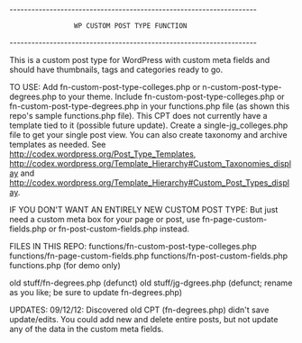 *--------------------------------------------------------------------*

                    WP CUSTOM POST TYPE FUNCTION

*--------------------------------------------------------------------*

This is a custom post type for WordPress with custom meta fields and should have thumbnails, tags and categories ready 
to go.

TO USE:
Add fn-custom-post-type-colleges.php or n-custom-post-type-degrees.php to your theme. Include fn-custom-post-type-colleges.php 
or fn-custom-post-type-degrees.php in your functions.php file (as shown this repo's sample functions.php file). This CPT
does not currently have a template tied to it (possible future update). Create a single-jg_colleges.php file to get your
single post view. You can also create taxonomy and archive templates as needed. See http://codex.wordpress.org/Post_Type_Templates,
http://codex.wordpress.org/Template_Hierarchy#Custom_Taxonomies_display and http://codex.wordpress.org/Template_Hierarchy#Custom_Post_Types_display. 

IF YOU DON'T WANT AN ENTIRELY NEW CUSTOM POST TYPE:
But just need a custom meta box for your page or post, use fn-page-custom-fields.php or fn-post-custom-fields.php instead.


FILES IN THIS REPO:
functions/fn-custom-post-type-colleges.php
functions/fn-page-custom-fields.php
functions/fn-post-custom-fields.php
functions.php (for demo only)

old stuff/fn-degrees.php (defunct)
old stuff/jg-dgrees.php (defunct; rename as you like; be sure to update fn-degrees.php)


UPDATES:
09/12/12: Discovered old CPT (fn-degrees.php) didn't save update/edits. You could add new and delete entire posts, but not
update any of the data in the custom meta fields. 